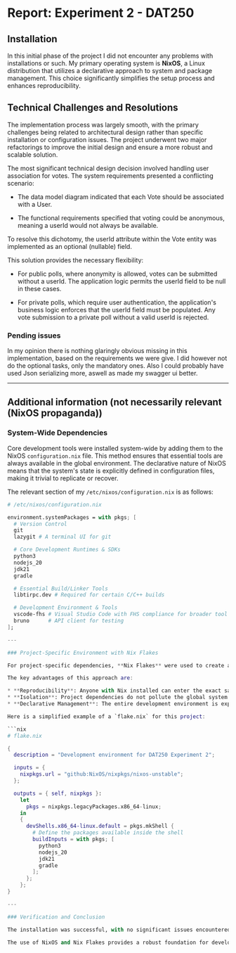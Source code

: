 # Report: Experiment 2 - DAT250

## Installation

In this initial phase of the project I did not encounter any problems with installations or such. My primary operating system is **NixOS**, a Linux distribution that utilizes a declarative approach to system and package management. This choice significantly simplifies the setup process and enhances reproducibility.

## Technical Challenges and Resolutions

The implementation process was largely smooth, with the primary challenges being related to architectural design rather than specific installation or configuration issues. The project underwent two major refactorings to improve the initial design and ensure a more robust and scalable solution.

The most significant technical design decision involved handling user association for votes. The system requirements presented a conflicting scenario:

- The data model diagram indicated that each Vote should be associated with a User.

- The functional requirements specified that voting could be anonymous, meaning a userId would not always be available.

To resolve this dichotomy, the userId attribute within the Vote entity was implemented as an optional (nullable) field.

This solution provides the necessary flexibility:

- For public polls, where anonymity is allowed, votes can be submitted without a userId. The application logic permits the userId field to be null in these cases.

- For private polls, which require user authentication, the application's business logic enforces that the userId field must be populated. Any vote submission to a private poll without a valid userId is rejected.

### Pending issues

In my opinion there is nothing glaringly obvious missing in this implementation, based on the requirements we were give. I did however not do the optional tasks, only the mandatory ones. Also I could probably have used Json serializing more, aswell as made my swagger ui better.

---

## Additional information (not necessarily relevant (NixOS propaganda))

### System-Wide Dependencies

Core development tools were installed system-wide by adding them to the NixOS `configuration.nix` file. This method ensures that essential tools are always available in the global environment. The declarative nature of NixOS means that the system's state is explicitly defined in configuration files, making it trivial to replicate or recover. 

The relevant section of my `/etc/nixos/configuration.nix` is as follows:

```nix
# /etc/nixos/configuration.nix

environment.systemPackages = with pkgs; [
  # Version Control
  git
  lazygit # A terminal UI for git

  # Core Development Runtimes & SDKs
  python3
  nodejs_20
  jdk21
  gradle

  # Essential Build/Linker Tools
  libtirpc.dev # Required for certain C/C++ builds

  # Development Environment & Tools
  vscode-fhs # Visual Studio Code with FHS compliance for broader tool compatibility
  bruno      # API client for testing
];

---

### Project-Specific Environment with Nix Flakes

For project-specific dependencies, **Nix Flakes** were used to create an isolated and perfectly reproducible environment. A `flake.nix` file at the root of the project directory defines all inputs (e.g., specific versions of libraries, compilers, or tools) required to build and run the code.

The key advantages of this approach are:

* **Reproducibility**: Anyone with Nix installed can enter the exact same development environment by running `nix develop`, completely eliminating "it works on my machine" issues.
* **Isolation**: Project dependencies do not pollute the global system or conflict with other projects.
* **Declarative Management**: The entire development environment is explicitly defined in a single file, which can be version-controlled with `git`.

Here is a simplified example of a `flake.nix` for this project:

```nix
# flake.nix

{
  description = "Development environment for DAT250 Experiment 2";

  inputs = {
    nixpkgs.url = "github:NixOS/nixpkgs/nixos-unstable";
  };

  outputs = { self, nixpkgs }:
    let
      pkgs = nixpkgs.legacyPackages.x86_64-linux;
    in
    {
      devShells.x86_64-linux.default = pkgs.mkShell {
        # Define the packages available inside the shell
        buildInputs = with pkgs; [
          python3
          nodejs_20
          jdk21
          gradle
        ];
      };
    };
}

---

### Verification and Conclusion

The installation was successful, with no significant issues encountered. All tools were verified by checking their versions from the command line (e.g., `python --version`, `java --version`).

The use of NixOS and Nix Flakes provides a robust foundation for development. This declarative and reproducible setup is highly beneficial for academic and professional work, as it guarantees a consistent environment across different machines and over time.